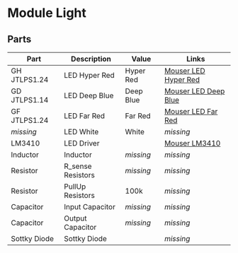 # Module Light

## Parts

Part         | Description       | Value     | Links
-------------|-------------------|-----------|------------
GH JTLPS1.24 | LED Hyper Red     | Hyper Red | [Mouser LED Hyper Red](https://www.mouser.at/ProductDetail/ams-OSRAM/GH-JTLPS124-K5L2-1-1-150-R33?qs=T94vaHKWudTV7nF1cL9Qdg%3D%3D "https://www.mouser.at/ProductDetail/ams-OSRAM/GH-JTLPS124-K5L2-1-1-150-R33?qs=T94vaHKWudTV7nF1cL9Qdg%3D%3D")
GD JTLPS1.14 | LED Deep Blue     | Deep Blue | [Mouser LED Deep Blue](https://www.mouser.at/ProductDetail/ams-OSRAM/GD-JTLPS114-MFN8-25-1-150-R33?qs=sGAEpiMZZMusoohG2hS%252B13XB79dZiCCb4Oh0%2F9PEIG6nbuQBvKP38A%3D%3D "https://www.mouser.at/ProductDetail/ams-OSRAM/GD-JTLPS114-MFN8-25-1-150-R33?qs=sGAEpiMZZMusoohG2hS%252B13XB79dZiCCb4Oh0%2F9PEIG6nbuQBvKP38A%3D%3D")
GF JTLPS1.24 | LED Far Red       | Far Red   | [Mouser LED Far Red](https://www.mouser.at/ProductDetail/ams-OSRAM/GF-JTLPS124-KXK5-1-1-150-R33?qs=T94vaHKWudRommpTngdQgA%3D%3D "https://www.mouser.at/ProductDetail/ams-OSRAM/GF-JTLPS124-KXK5-1-1-150-R33?qs=T94vaHKWudRommpTngdQgA%3D%3D")
*missing*    | LED White         | White     | *missing*
LM3410       | LED Driver        |           | [Mouser LM3410](https://www.mouser.at/ProductDetail/Texas-Instruments/LM3410YQMF-NOPB?qs=X1J7HmVL2ZG6pLs43DFr0A%3D%3D "https://www.mouser.at/ProductDetail/Texas-Instruments/LM3410YQMF-NOPB?qs=X1J7HmVL2ZG6pLs43DFr0A%3D%3D")
Inductor     | Inductor          | *missing* | *missing*
Resistor     | R_sense Resistors | *missing* | *missing*
Resistor     | PullUp Resistors  | 100k      | *missing*
Capacitor    | Input Capacitor   | *missing* | *missing*
Capacitor    | Output Capacitor  | *missing* | *missing*
Sottky Diode | Sottky Diode      |           | *missing* 

